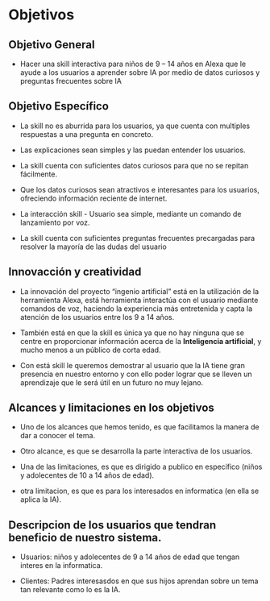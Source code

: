 # Objetivos

## Objetivo General
- Hacer una skill interactiva para niños de 9 – 14 años en Alexa que le ayude a los usuarios a aprender sobre IA por medio de datos curiosos y  preguntas frecuentes sobre IA
## Objetivo Específico
- La skill no es aburrida para los usuarios, ya que cuenta con multiples respuestas a una pregunta en concreto. 

- Las explicaciones sean simples y las puedan entender los usuarios. 

- La skill cuenta con suficientes datos curiosos para que no se repitan fácilmente. 

- Que los datos curiosos sean atractivos e interesantes para los usuarios, ofreciendo información reciente de internet. 

- La interacción skill - Usuario sea simple, mediante un comando de lanzamiento por voz.

- La skill cuenta con suficientes preguntas frecuentes precargadas para resolver la mayoría de las dudas del usuario  

## Innovacción y creatividad
- La innovación del proyecto “ingenio artificial” está en la utilización de la herramienta Alexa, está herramienta interactúa con el usuario mediante comandos de voz, haciendo la experiencia más entretenida y capta la atención de los usuarios entre los 9 a 14 años. 

- También está en que la skill es única ya que no hay ninguna que se centre en proporcionar información acerca de la **Inteligencia artificial**, y mucho menos a un público de corta edad.

- Con está skill le queremos demostrar al usuario que la IA tiene gran presencia en nuestro entorno y con ello poder lograr que se lleven un aprendizaje que le será útil en un futuro no muy lejano.
## Alcances y limitaciones en los objetivos
- Uno de los alcances que hemos tenido, es que facilitamos la manera de dar a conocer el tema.

- Otro alcance, es que se desarrolla la parte interactiva de los usuarios.

- Una de las limitaciones, es que es dirigido a publico en específico (niños y adolecentes de 10 a 14 años de edad).

- otra limitacion, es que es para los interesados en informatica (en ella se aplica la IA).

## Descripcion de los usuarios que tendran beneficio de nuestro sistema.
- Usuarios: niños y adolecentes de 9 a 14 años de edad que tengan interes en la informatica.

- Clientes: Padres interesasdos en que sus hijos aprendan sobre un tema tan relevante como lo es la IA.